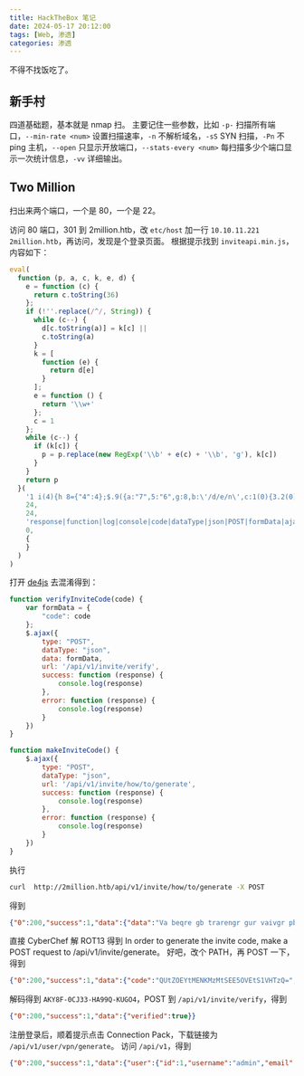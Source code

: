 ```yaml
---
title: HackTheBox 笔记
date: 2024-05-17 20:12:00
tags: [Web, 渗透]
categories: 渗透
---
```


不得不找饭吃了。

<!--more-->

## 新手村

四道基础题，基本就是 nmap 扫。
主要记住一些参数，比如 `-p-` 扫描所有端口，`--min-rate <num>` 设置扫描速率，`-n` 不解析域名，`-sS` SYN 扫描，`-Pn` 不 ping 主机，`--open` 只显示开放端口，`--stats-every <num>` 每扫描多少个端口显示一次统计信息，`-vv` 详细输出。

## Two Million

扫出来两个端口，一个是 80，一个是 22。

访问 80 端口，301 到 2million.htb，改 `etc/host` 加一行 `10.10.11.221    2million.htb`，再访问，发现是个登录页面。
根据提示找到 `inviteapi.min.js`，内容如下：

```javascript
eval(
  function (p, a, c, k, e, d) {
    e = function (c) {
      return c.toString(36)
    };
    if (!''.replace(/^/, String)) {
      while (c--) {
        d[c.toString(a)] = k[c] ||
        c.toString(a)
      }
      k = [
        function (e) {
          return d[e]
        }
      ];
      e = function () {
        return '\\w+'
      };
      c = 1
    };
    while (c--) {
      if (k[c]) {
        p = p.replace(new RegExp('\\b' + e(c) + '\\b', 'g'), k[c])
      }
    }
    return p
  }(
    '1 i(4){h 8={"4":4};$.9({a:"7",5:"6",g:8,b:\'/d/e/n\',c:1(0){3.2(0)},f:1(0){3.2(0)}})}1 j(){$.9({a:"7",5:"6",b:\'/d/e/k/l/m\',c:1(0){3.2(0)},f:1(0){3.2(0)}})}',
    24,
    24,
    'response|function|log|console|code|dataType|json|POST|formData|ajax|type|url|success|api/v1|invite|error|data|var|verifyInviteCode|makeInviteCode|how|to|generate|verify'.split('|'),
    0,
    {
    }
  )
)
```

打开 [de4js](https://lelinhtinh.github.io/de4js/) 去混淆得到：

```javascript
function verifyInviteCode(code) {
    var formData = {
        "code": code
    };
    $.ajax({
        type: "POST",
        dataType: "json",
        data: formData,
        url: '/api/v1/invite/verify',
        success: function (response) {
            console.log(response)
        },
        error: function (response) {
            console.log(response)
        }
    })
}

function makeInviteCode() {
    $.ajax({
        type: "POST",
        dataType: "json",
        url: '/api/v1/invite/how/to/generate',
        success: function (response) {
            console.log(response)
        },
        error: function (response) {
            console.log(response)
        }
    })
}
```

执行

```bash
curl  http://2million.htb/api/v1/invite/how/to/generate -X POST
```

得到

```json
{"0":200,"success":1,"data":{"data":"Va beqre gb trarengr gur vaivgr pbqr, znxr n CBFG erdhrfg gb \/ncv\/i1\/vaivgr\/trarengr","enctype":"ROT13"},"hint":"Data is encrypted ... We should probbably check the encryption type in order to decrypt it..."}
```

直接 CyberChef 解 ROT13 得到 In order to generate the invite code, make a POST request to \/api\/v1\/invite\/generate。
好吧，改个 PATH，再 POST 一下，得到

```json
{"0":200,"success":1,"data":{"code":"QUtZOEYtMENKMzMtSEE5OVEtS1VHTzQ=","format":"encoded"}}
```

解码得到 `AKY8F-0CJ33-HA99Q-KUGO4`，POST 到 `/api/v1/invite/verify`，得到

```json
{"0":200,"success":1,"data":{"verified":true}}
```

注册登录后，顺着提示点击 Connection Pack，下载链接为 `/api/v1/user/vpn/generate`。
访问 `/api/v1`，得到

```json
{"0":200,"success":1,"data":{"user":{"id":1,"username":"admin","email":"
